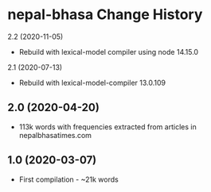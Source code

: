 nepal-bhasa Change History
====================
2.2 (2020-11-05)
* Rebuild with lexical-model compiler using node 14.15.0

2.1 (2020-07-13)
* Rebuild with lexical-model-compiler 13.0.109

2.0 (2020-04-20)
----------------
* 113k words with frequencies extracted from articles in nepalbhasatimes.com

1.0 (2020-03-07)
----------------
* First compilation - ~21k words

